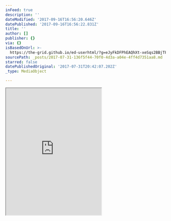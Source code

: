 ```yaml
---
inFeed: true
description: ''
dateModified: '2017-09-16T16:56:20.646Z'
datePublished: '2017-09-16T16:56:22.831Z'
title: ''
author: []
publisher: {}
via: {}
isBasedOnUrl: >-
  https://the-grid.github.io/ed-userhtml/?g=eJyFkDFPhEAQhXt-xeSqs2BBjTFZOUyMhRbXWdgu7AATlh2yO-bkjP9dBLXE9n3fvEleEWVyWCYqsBhB-EgALMXRmUkDeUce08px3d_NoGEv6Qmp7UTDbZ7_ZZHOqOEqH9-_o1mpepJUgvGx4TBoWNv3lzcW24vFGfj8jxC3OW_iLdaQEwwaxsAtWf34-jyYFl9-L9SR6sCRG1EPJlK90P3SQuwP13PHZ1JkP8MVI9TOxHjYrX925RPBEaUzgZQCyzDxGwxoPDjqEaSjCPdFFSArQamevDUwbxosBDSWfAskq3UyE-gRimwsvwDMd4ya
sourcePath: _posts/2017-07-31-136f5f44-70f0-4d3a-a04e-4ff4d7351aa8.md
starred: false
datePublishedOriginal: '2017-07-31T20:42:07.202Z'
_type: MediaObject

---
```

<iframe src="https://the-grid.github.io/ed-userhtml/?g=eJyFkDFPhEAQhXt-xeSqs2BBjTFZOUyMhRbXWdgu7AATlh2yO-bkjP9dBLXEZor3vfcmeUWUyWGZqMBiBOEjAbAUR2cmDeQdeUwrx3V_N4OGvaQnpLYTDbd5_qdFOqOGq3x8_5ZmS9WTpBKMjw2HQcPavr-8sdheLJ6Bz_8Y4jbnTbzFGnKCQcMYuCWrH1-fB9Piy29CHakOHLkR9WAi1QvdLy3E_nA9d3wmRfYzXFEFyMr1JsUItTMxHnbr0135RHBE6UwgpcAyTPwGAxoPjnoE6SjC_RoGpXry1sA8cLAQ0FjyLZCsrpOZQI9QZGP5BZ2ej94" height="400" style=""></iframe>